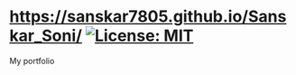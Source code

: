 # https://sanskar7805.github.io/Sanskar_Soni/ [![License: MIT](https://img.shields.io/badge/License-MIT-yellow.svg)](https://opensource.org/licenses/MIT)
My portfolio 
